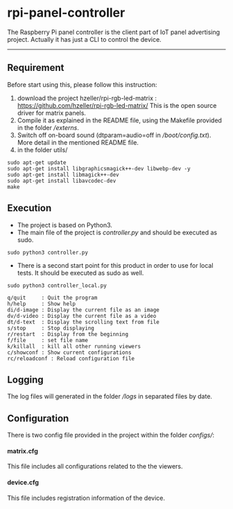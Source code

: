 # rpi-panel-controller
The Raspberry Pi panel controller is the client part of IoT panel advertising project.
Actually it has just a CLI to control the device.

-------------------

## Requirement
Before start using this, please follow this instruction:
1. download the project hzeller/rpi-rgb-led-matrix :
https://github.com/hzeller/rpi-rgb-led-matrix/
This is the open source driver for matrix panels.
2. Compile it as explained in the README file, using the Makefile provided in the folder */externs*.
3. Switch off on-board sound (dtparam=audio=off in */boot/config.txt*). More detail in the mentioned README file.
4. in the folder utils/
```
sudo apt-get update
sudo apt-get install libgraphicsmagick++-dev libwebp-dev -y
sudo apt-get install libmagick++-dev
sudo apt-get install libavcodec-dev
make 
```

## Execution
- The project is based on Python3.
- The main file of the project is *controller.py* and should be executed as sudo.
```
sudo python3 controller.py
```


- There is a second start point for this product in order to use for local tests. It should be executed as sudo as well.
```
sudo python3 controller_local.py
```
```
q/quit     : Quit the program
h/help     : Show help
di/d-image : Display the current file as an image
dv/d-video : Display the current file as a video
dt/d-text  : Display the scrolling text from file
s/stop     : Stop displaying
r/restart  : Display from the beginning
f/file     : set file name
k/killall  : kill all other running viewers
c/showconf : Show current configurations
rc/reloadconf : Reload configuration file
```

## Logging
The log files will generated in the folder */logs* in separated files by date.

## Configuration
There is two config file provided in the project within the folder *configs/*:
#### **matrix.cfg**
  This file includes all configurations related to the the viewers.
#### **device.cfg**
  This file includes registration information of the device.

